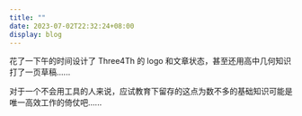 ```yaml
---
title: ""
date: 2023-07-02T22:32:24+08:00
display: blog
---
```

<!-- status: sow, grow, mature (completion: sow < grow < mature ) -->

花了一下午的时间设计了 Three4Th 的 logo 和文章状态，甚至还用高中几何知识打了一页草稿......

对于一个不会用工具的人来说，应试教育下留存的这点为数不多的基础知识可能是唯一高效工作的倚仗吧......
